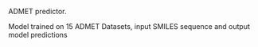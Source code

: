 ADMET predictor.

Model trained on 15 ADMET Datasets, input SMILES sequence and output model predictions